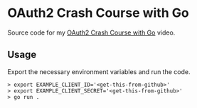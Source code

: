 # OAuth2 Crash Course with Go

Source code for my [OAuth2 Crash Course with Go](https://youtu.be/oAtjcbE-pMs)
video.

## Usage

Export the necessary environment variables and run the code.

```
> export EXAMPLE_CLIENT_ID='<get-this-from-github>'
> export EXAMPLE_CLIENT_SECRET='<get-this-from-github>'
> go run .
```
